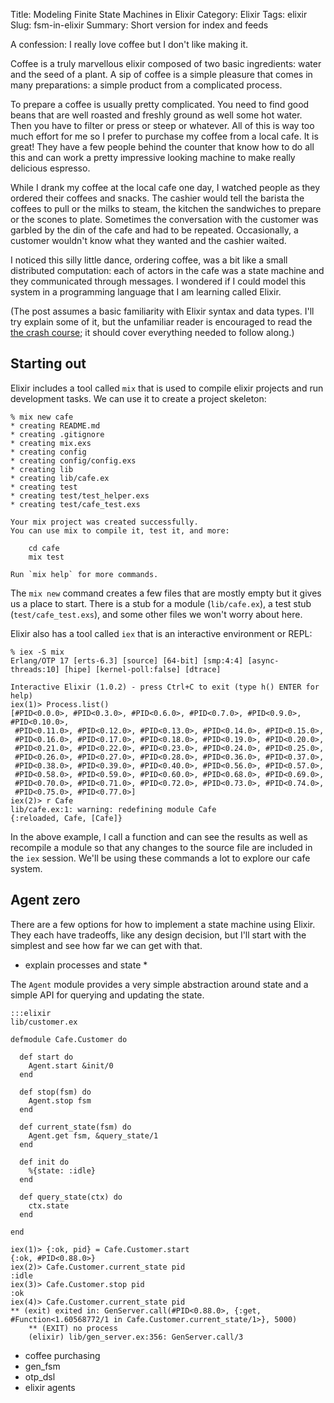 Title: Modeling Finite State Machines in Elixir
Category: Elixir
Tags: elixir
Slug: fsm-in-elixir
Summary: Short version for index and feeds

A confession: I really love coffee but I don't like making it.

Coffee is a truly marvellous elixir composed of two basic ingredients:
water and the seed of a plant. A sip of coffee is a simple pleasure
that comes in many preparations: a simple product from a complicated
process.

To prepare a coffee is usually pretty complicated. You need to find
good beans that are well roasted and freshly ground as well some hot
water. Then you have to filter or press or steep or whatever. All of
this is way too much effort for me so I prefer to purchase my coffee
from a local cafe. It is great! They have a few people behind the
counter that know how to do all this and can work a pretty impressive
looking machine to make really delicious espresso.

While I drank my coffee at the local cafe one day, I watched people as
they ordered their coffees and snacks. The cashier would tell the
barista the coffees to pull or the milks to steam, the kitchen the
sandwiches to prepare or the scones to plate. Sometimes the
conversation with the customer was garbled by the din of the cafe and
had to be repeated. Occasionally, a customer wouldn't know what they
wanted and the cashier waited.

I noticed this silly little dance, ordering coffee, was a bit like a
small distributed computation: each of actors in the cafe was a state
machine and they communicated through messages. I wondered if I could
model this system in a programming language that I am learning called
Elixir.

(The post assumes a basic familiarity with Elixir syntax and data
types. I'll try explain some of it, but the unfamiliar reader is
encouraged to read the
[the crash course](http://elixir-lang.org/crash-course.html); it
should cover everything needed to follow along.)

Starting out
------------

Elixir includes a tool called `mix` that is used to compile elixir
projects and run development tasks. We can use it to create a project
skeleton:

<!-- starting-out-1 -->

    % mix new cafe
    * creating README.md
    * creating .gitignore
    * creating mix.exs
    * creating config
    * creating config/config.exs
    * creating lib
    * creating lib/cafe.ex
    * creating test
    * creating test/test_helper.exs
    * creating test/cafe_test.exs

    Your mix project was created successfully.
    You can use mix to compile it, test it, and more:

        cd cafe
        mix test

    Run `mix help` for more commands.

The `mix new` command creates a few files that are mostly empty but it
gives us a place to start. There is a stub for a module
(`lib/cafe.ex`), a test stub (`test/cafe_test.exs`), and some other
files we won't worry about here.

Elixir also has a tool called `iex` that is an interactive environment
or REPL:

    % iex -S mix
    Erlang/OTP 17 [erts-6.3] [source] [64-bit] [smp:4:4] [async-threads:10] [hipe] [kernel-poll:false] [dtrace]

    Interactive Elixir (1.0.2) - press Ctrl+C to exit (type h() ENTER for help)
    iex(1)> Process.list()
    [#PID<0.0.0>, #PID<0.3.0>, #PID<0.6.0>, #PID<0.7.0>, #PID<0.9.0>, #PID<0.10.0>,
     #PID<0.11.0>, #PID<0.12.0>, #PID<0.13.0>, #PID<0.14.0>, #PID<0.15.0>,
     #PID<0.16.0>, #PID<0.17.0>, #PID<0.18.0>, #PID<0.19.0>, #PID<0.20.0>,
     #PID<0.21.0>, #PID<0.22.0>, #PID<0.23.0>, #PID<0.24.0>, #PID<0.25.0>,
     #PID<0.26.0>, #PID<0.27.0>, #PID<0.28.0>, #PID<0.36.0>, #PID<0.37.0>,
     #PID<0.38.0>, #PID<0.39.0>, #PID<0.40.0>, #PID<0.56.0>, #PID<0.57.0>,
     #PID<0.58.0>, #PID<0.59.0>, #PID<0.60.0>, #PID<0.68.0>, #PID<0.69.0>,
     #PID<0.70.0>, #PID<0.71.0>, #PID<0.72.0>, #PID<0.73.0>, #PID<0.74.0>,
     #PID<0.75.0>, #PID<0.77.0>]
    iex(2)> r Cafe
    lib/cafe.ex:1: warning: redefining module Cafe
    {:reloaded, Cafe, [Cafe]}

In the above example, I call a function and can see the results as
well as recompile a module so that any changes to the source file are
included in the `iex` session. We'll be using these commands a lot to
explore our cafe system.

Agent zero
----------

There are a few options for how to implement a state machine using
Elixir. They each have tradeoffs, like any design decision, but I'll
start with the simplest and see how far we can get with that.

* explain processes and state *

The `Agent` module provides a very simple abstraction around state and
a simple API for querying and updating the state.

<!-- agent-zero-1 -->

    :::elixir
    lib/customer.ex

    defmodule Cafe.Customer do

      def start do
        Agent.start &init/0
      end

      def stop(fsm) do
        Agent.stop fsm
      end

      def current_state(fsm) do
        Agent.get fsm, &query_state/1
      end

      def init do
        %{state: :idle}
      end

      def query_state(ctx) do
        ctx.state
      end

    end

<!-- -->

    iex(1)> {:ok, pid} = Cafe.Customer.start
    {:ok, #PID<0.88.0>}
    iex(2)> Cafe.Customer.current_state pid
    :idle
    iex(3)> Cafe.Customer.stop pid
    :ok
    iex(4)> Cafe.Customer.current_state pid
    ** (exit) exited in: GenServer.call(#PID<0.88.0>, {:get, #Function<1.60568772/1 in Cafe.Customer.current_state/1>}, 5000)
        ** (EXIT) no process
        (elixir) lib/gen_server.ex:356: GenServer.call/3


- coffee purchasing
- gen_fsm
- otp_dsl
- elixir agents
